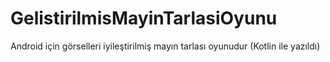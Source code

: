 # GelistirilmisMayinTarlasiOyunu
Android için görselleri iyileştirilmiş mayın tarlası oyunudur (Kotlin ile yazıldı)
